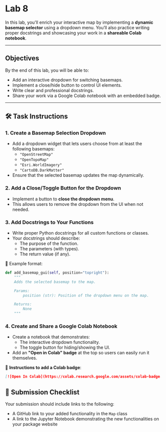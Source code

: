 # Lab 8

In this lab, you'll enrich your interactive map by implementing a **dynamic basemap selector** using a dropdown menu. You’ll also practice writing proper docstrings and showcasing your work in a **shareable Colab notebook**.

---

## Objectives

By the end of this lab, you will be able to:

- Add an interactive dropdown for switching basemaps.
- Implement a close/hide button to control UI elements.
- Write clear and professional docstrings.
- Share your work via a Google Colab notebook with an embedded badge.

---

## 🛠️ Task Instructions

### 1. **Create a Basemap Selection Dropdown**

- Add a dropdown widget that lets users choose from at least the following basemaps:
  - `"OpenStreetMap"`
  - `"OpenTopoMap"`
  - `"Esri.WorldImagery"`
  - `"CartoDB.DarkMatter"`
- Ensure that the selected basemap updates the map dynamically.

### 2. **Add a Close/Toggle Button for the Dropdown**

- Implement a button to **close the dropdown menu**.
- This allows users to remove the dropdown from the UI when not needed.

### 3. **Add Docstrings to Your Functions**

- Write proper Python docstrings for all custom functions or classes.
- Your docstrings should describe:
  - The purpose of the function.
  - The parameters (with types).
  - The return value (if any).

📌 Example format:

```python
def add_basemap_gui(self, position="topright"):
    """
    Adds the selected basemap to the map.

    Params:
        position (str): Position of the dropdown menu on the map.

    Returns:
        None
    """
```

### 4. **Create and Share a Google Colab Notebook**

- Create a notebook that demonstrates:
  - The interactive dropdown functionality.
  - The toggle button for hiding/showing the UI.
- Add an **"Open in Colab" badge** at the top so users can easily run it themselves.

🔗 **Instructions to add a Colab badge**:

```markdown
[![Open In Colab](https://colab.research.google.com/assets/colab-badge.svg)](YOUR_NOTEBOOK_LINK_HERE)
```

## 📝 Submission Checklist

Your submission should include links to the following:

- A GitHub link to your added functionality in the `Map` class
- A link to the Jupyter Notebook demonstrating the new functionalities on your package website
